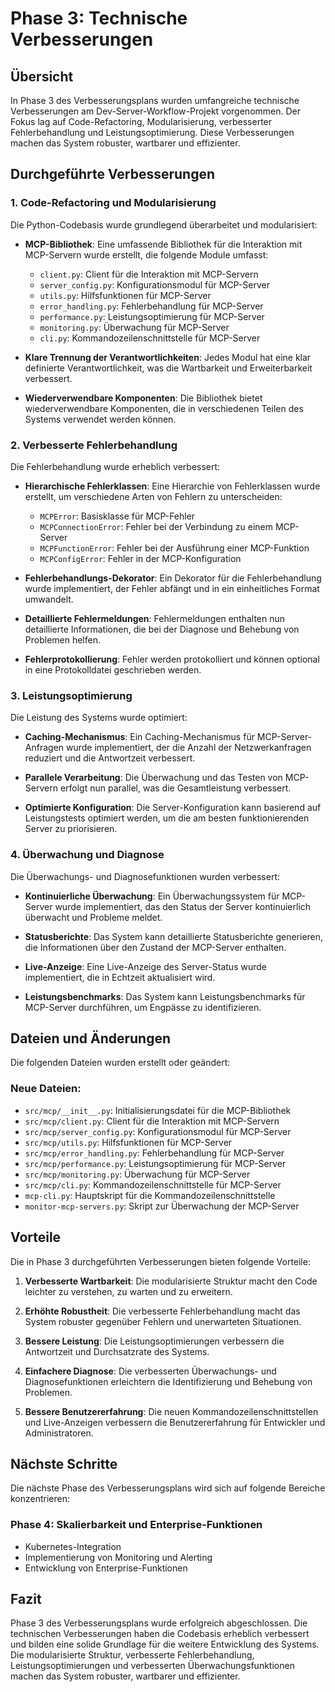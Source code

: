 # Phase 3: Technische Verbesserungen

## Übersicht

In Phase 3 des Verbesserungsplans wurden umfangreiche technische Verbesserungen am Dev-Server-Workflow-Projekt vorgenommen. Der Fokus lag auf Code-Refactoring, Modularisierung, verbesserter Fehlerbehandlung und Leistungsoptimierung. Diese Verbesserungen machen das System robuster, wartbarer und effizienter.

## Durchgeführte Verbesserungen

### 1. Code-Refactoring und Modularisierung

Die Python-Codebasis wurde grundlegend überarbeitet und modularisiert:

- **MCP-Bibliothek**: Eine umfassende Bibliothek für die Interaktion mit MCP-Servern wurde erstellt, die folgende Module umfasst:
  - `client.py`: Client für die Interaktion mit MCP-Servern
  - `server_config.py`: Konfigurationsmodul für MCP-Server
  - `utils.py`: Hilfsfunktionen für MCP-Server
  - `error_handling.py`: Fehlerbehandlung für MCP-Server
  - `performance.py`: Leistungsoptimierung für MCP-Server
  - `monitoring.py`: Überwachung für MCP-Server
  - `cli.py`: Kommandozeilenschnittstelle für MCP-Server

- **Klare Trennung der Verantwortlichkeiten**: Jedes Modul hat eine klar definierte Verantwortlichkeit, was die Wartbarkeit und Erweiterbarkeit verbessert.

- **Wiederverwendbare Komponenten**: Die Bibliothek bietet wiederverwendbare Komponenten, die in verschiedenen Teilen des Systems verwendet werden können.

### 2. Verbesserte Fehlerbehandlung

Die Fehlerbehandlung wurde erheblich verbessert:

- **Hierarchische Fehlerklassen**: Eine Hierarchie von Fehlerklassen wurde erstellt, um verschiedene Arten von Fehlern zu unterscheiden:
  - `MCPError`: Basisklasse für MCP-Fehler
  - `MCPConnectionError`: Fehler bei der Verbindung zu einem MCP-Server
  - `MCPFunctionError`: Fehler bei der Ausführung einer MCP-Funktion
  - `MCPConfigError`: Fehler in der MCP-Konfiguration

- **Fehlerbehandlungs-Dekorator**: Ein Dekorator für die Fehlerbehandlung wurde implementiert, der Fehler abfängt und in ein einheitliches Format umwandelt.

- **Detaillierte Fehlermeldungen**: Fehlermeldungen enthalten nun detaillierte Informationen, die bei der Diagnose und Behebung von Problemen helfen.

- **Fehlerprotokollierung**: Fehler werden protokolliert und können optional in eine Protokolldatei geschrieben werden.

### 3. Leistungsoptimierung

Die Leistung des Systems wurde optimiert:

- **Caching-Mechanismus**: Ein Caching-Mechanismus für MCP-Server-Anfragen wurde implementiert, der die Anzahl der Netzwerkanfragen reduziert und die Antwortzeit verbessert.

- **Parallele Verarbeitung**: Die Überwachung und das Testen von MCP-Servern erfolgt nun parallel, was die Gesamtleistung verbessert.

- **Optimierte Konfiguration**: Die Server-Konfiguration kann basierend auf Leistungstests optimiert werden, um die am besten funktionierenden Server zu priorisieren.

### 4. Überwachung und Diagnose

Die Überwachungs- und Diagnosefunktionen wurden verbessert:

- **Kontinuierliche Überwachung**: Ein Überwachungssystem für MCP-Server wurde implementiert, das den Status der Server kontinuierlich überwacht und Probleme meldet.

- **Statusberichte**: Das System kann detaillierte Statusberichte generieren, die Informationen über den Zustand der MCP-Server enthalten.

- **Live-Anzeige**: Eine Live-Anzeige des Server-Status wurde implementiert, die in Echtzeit aktualisiert wird.

- **Leistungsbenchmarks**: Das System kann Leistungsbenchmarks für MCP-Server durchführen, um Engpässe zu identifizieren.

## Dateien und Änderungen

Die folgenden Dateien wurden erstellt oder geändert:

### Neue Dateien:
- `src/mcp/__init__.py`: Initialisierungsdatei für die MCP-Bibliothek
- `src/mcp/client.py`: Client für die Interaktion mit MCP-Servern
- `src/mcp/server_config.py`: Konfigurationsmodul für MCP-Server
- `src/mcp/utils.py`: Hilfsfunktionen für MCP-Server
- `src/mcp/error_handling.py`: Fehlerbehandlung für MCP-Server
- `src/mcp/performance.py`: Leistungsoptimierung für MCP-Server
- `src/mcp/monitoring.py`: Überwachung für MCP-Server
- `src/mcp/cli.py`: Kommandozeilenschnittstelle für MCP-Server
- `mcp-cli.py`: Hauptskript für die Kommandozeilenschnittstelle
- `monitor-mcp-servers.py`: Skript zur Überwachung der MCP-Server

## Vorteile

Die in Phase 3 durchgeführten Verbesserungen bieten folgende Vorteile:

1. **Verbesserte Wartbarkeit**: Die modularisierte Struktur macht den Code leichter zu verstehen, zu warten und zu erweitern.

2. **Erhöhte Robustheit**: Die verbesserte Fehlerbehandlung macht das System robuster gegenüber Fehlern und unerwarteten Situationen.

3. **Bessere Leistung**: Die Leistungsoptimierungen verbessern die Antwortzeit und Durchsatzrate des Systems.

4. **Einfachere Diagnose**: Die verbesserten Überwachungs- und Diagnosefunktionen erleichtern die Identifizierung und Behebung von Problemen.

5. **Bessere Benutzererfahrung**: Die neuen Kommandozeilenschnittstellen und Live-Anzeigen verbessern die Benutzererfahrung für Entwickler und Administratoren.

## Nächste Schritte

Die nächste Phase des Verbesserungsplans wird sich auf folgende Bereiche konzentrieren:

### Phase 4: Skalierbarkeit und Enterprise-Funktionen
- Kubernetes-Integration
- Implementierung von Monitoring und Alerting
- Entwicklung von Enterprise-Funktionen

## Fazit

Phase 3 des Verbesserungsplans wurde erfolgreich abgeschlossen. Die technischen Verbesserungen haben die Codebasis erheblich verbessert und bilden eine solide Grundlage für die weitere Entwicklung des Systems. Die modularisierte Struktur, verbesserte Fehlerbehandlung, Leistungsoptimierungen und verbesserten Überwachungsfunktionen machen das System robuster, wartbarer und effizienter.